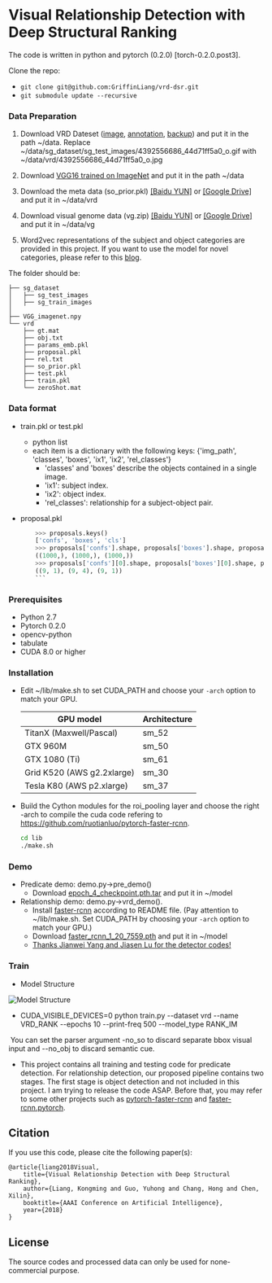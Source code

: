 # Visual Relationship Detection with Deep Structural Ranking

The code is written in python and pytorch (0.2.0) [torch-0.2.0.post3].

Clone the repo:
  * `git clone git@github.com:GriffinLiang/vrd-dsr.git`
  * `git submodule update --recursive`

### Data Preparation

1. Download VRD Dateset ([image](http://imagenet.stanford.edu/internal/jcjohns/scene_graphs/sg_dataset.zip), [annotation](http://cs.stanford.edu/people/ranjaykrishna/vrd/dataset.zip), [backup](https://drive.google.com/drive/folders/1V8q2i2gHUpSAXTY4Mf6k06WHDVn6MXQ7)) and put it in the path ~/data. Replace ~/data/sg_dataset/sg_test_images/4392556686_44d71ff5a0_o.gif with ~/data/vrd/4392556686_44d71ff5a0_o.jpg

2. Download [VGG16 trained on ImageNet](https://drive.google.com/open?id=0ByuDEGFYmWsbNVF5eExySUtMZmM) and put it in the path ~/data

3. Download the meta data (so_prior.pkl) [[Baidu YUN]](https://pan.baidu.com/s/1qZErdmc) or [[Google Drive]](https://drive.google.com/open?id=1e1agFQ32QYZim-Vj07NyZieJnQaQ7YKa) and put it in ~/data/vrd

4. Download visual genome data (vg.zip) [[Baidu YUN]](https://pan.baidu.com/s/1qZErdmc) or [[Google Drive]](https://drive.google.com/open?id=1QrxXRE4WBPDVN81bYsecCxrlzDkR2zXZ) and put it in ~/data/vg

5. Word2vec representations of the subject and object categories are provided in this project. If you want to use the model for novel categories, please refer to this [blog](http://mccormickml.com/2016/04/12/googles-pretrained-word2vec-model-in-python/).

The folder should be:

    ├── sg_dataset
    │   ├── sg_test_images
    │   ├── sg_train_images
    │   
    ├── VGG_imagenet.npy
    └── vrd
        ├── gt.mat
        ├── obj.txt
        ├── params_emb.pkl
        ├── proposal.pkl
        ├── rel.txt
        ├── so_prior.pkl
        ├── test.pkl
        ├── train.pkl
        └── zeroShot.mat
### Data format

* train.pkl or test.pkl
	* python list
	* each item is a dictionary with the following keys: {'img_path', 'classes', 'boxes', 'ix1', 'ix2', 'rel_classes'}
	  * 'classes' and 'boxes' describe the objects contained in a single image.
	  * 'ix1': subject index.
	  * 'ix2': object index.
	  * 'rel_classes': relationship for a subject-object pair.


* proposal.pkl
	```Python
        >>> proposals.keys()
        ['confs', 'boxes', 'cls']
        >>> proposals['confs'].shape, proposals['boxes'].shape, proposals['cls'].shape
        ((1000,), (1000,), (1000,))
        >>> proposals['confs'][0].shape, proposals['boxes'][0].shape, proposals['cls'][0].shape
        ((9, 1), (9, 4), (9, 1))
        ```

### Prerequisites

* Python 2.7
* Pytorch 0.2.0
* opencv-python
* tabulate
* CUDA 8.0 or higher

### Installation 

* Edit ~/lib/make.sh to set CUDA_PATH and choose your `-arch` option to match your GPU.

  | GPU model  | Architecture |
  | ------------- | ------------- |
  | TitanX (Maxwell/Pascal) | sm_52 |
  | GTX 960M | sm_50 |
  | GTX 1080 (Ti) | sm_61 |
  | Grid K520 (AWS g2.2xlarge) | sm_30 |
  | Tesla K80 (AWS p2.xlarge) | sm_37 |
  
* Build the Cython modules for the roi_pooling layer and choose the right -arch to compile the cuda code refering to https://github.com/ruotianluo/pytorch-faster-rcnn.

    ```bash
    cd lib
    ./make.sh
    ```
    
### Demo
 * Predicate demo: demo.py->pre_demo()
   * Download [epoch_4_checkpoint.pth.tar](https://pan.baidu.com/s/1POE2LKJulOoHqEkWV-XHig) and put it in ~/model
 * Relationship demo: demo.py->vrd_demo().
   * Install [faster-rcnn](https://github.com/GriffinLiang/faster-rcnn.pytorch/tree/773184a60635918e43b320eb1a0e8881779b90c8
) according to  README file. (Pay attention to ~/lib/make.sh. Set CUDA_PATH by choosing your `-arch` option to match your GPU.)
   * Download [faster_rcnn_1_20_7559.pth](https://pan.baidu.com/s/1V0QIiEI06tcKQOTcHkaorQ) and put it in ~/model
   * [Thanks Jianwei Yang and Jiasen Lu for the detector codes!](https://github.com/jwyang/faster-rcnn.pytorch)
   
### Train

* Model Structure

![Model Structure](https://github.com/GriffinLiang/vrd-dsr/blob/master/img/net.png)

* CUDA_VISIBLE_DEVICES=0 python train.py --dataset vrd --name VRD_RANK --epochs 10 --print-freq 500 --model_type RANK_IM

  You can set the parser argument -no_so to discard separate bbox visual input and --no_obj to discard semantic cue.

* This project contains all training and testing code for predicate detection. For relationship detection, our proposed pipeline contains two stages. The first stage is object detection and not included in this project. I am trying to release the code ASAP. Before that, you may refer to some other projects such as [pytorch-faster-rcnn](https://github.com/ruotianluo/pytorch-faster-rcnn) and [faster-rcnn.pytorch](https://github.com/jwyang/faster-rcnn.pytorch).

## Citation

If you use this code, please cite the following paper(s):

	@article{liang2018Visual,
		title={Visual Relationship Detection with Deep Structural Ranking},
		author={Liang, Kongming and Guo, Yuhong and Chang, Hong and Chen, Xilin},
  		booktitle={AAAI Conference on Artificial Intelligence},
  		year={2018}
	}

## License

The source codes and processed data can only be used for none-commercial purpose. 
